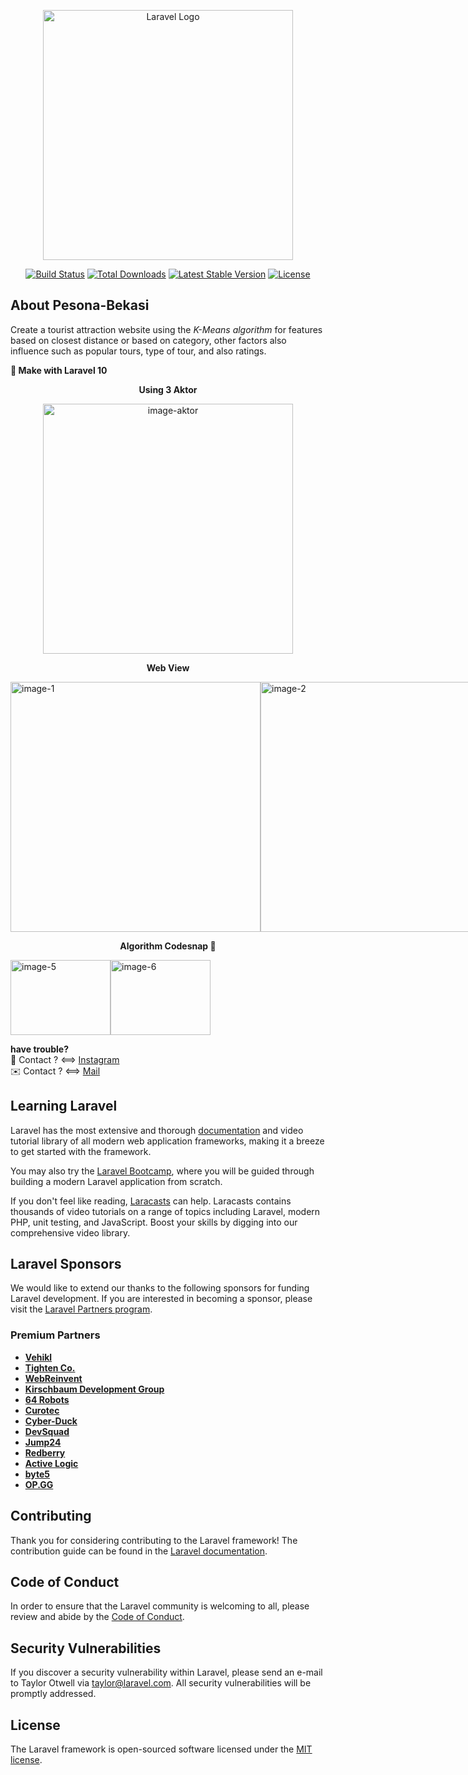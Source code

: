 <p align="center"><a href="https://laravel.com" target="_blank"><img src="https://raw.githubusercontent.com/laravel/art/master/logo-lockup/5%20SVG/2%20CMYK/1%20Full%20Color/laravel-logolockup-cmyk-red.svg" width="400" alt="Laravel Logo"></a></p>

<p align="center">
<a href="https://github.com/laravel/framework/actions"><img src="https://github.com/laravel/framework/workflows/tests/badge.svg" alt="Build Status"></a>
<a href="https://packagist.org/packages/laravel/framework"><img src="https://img.shields.io/packagist/dt/laravel/framework" alt="Total Downloads"></a>
<a href="https://packagist.org/packages/laravel/framework"><img src="https://img.shields.io/packagist/v/laravel/framework" alt="Latest Stable Version"></a>
<a href="https://packagist.org/packages/laravel/framework"><img src="https://img.shields.io/packagist/l/laravel/framework" alt="License"></a>
</p>

## About Pesona-Bekasi

Create a tourist attraction website using the <i>K-Means algorithm</i> for features based on closest distance or based on category, other factors also influence such as popular tours, type of tour, and also ratings.

**📌 Make with Laravel 10**

<p align="center"> <b>Using 3 Aktor</b> </p>

<p align="center">
  <img src="https://github.com/user-attachments/assets/d3364eb3-74c4-42ef-bb12-fe0f2947976d" width="400" alt="image-aktor">
</p>

<p align="center"> <b>Web View</b> </p>

<p style="display:flex">
  <img src="https://github.com/user-attachments/assets/94962234-35a6-400f-b43b-459af5cc429e" width="400" alt="image-1">
  <img src="https://github.com/user-attachments/assets/ced82965-a6d9-4a06-b5fc-ee814097b2bd" width="400" alt="image-2">
  <img src="https://github.com/user-attachments/assets/e3be5e13-a1b5-4699-bc0c-bb84822d29e6" width="400" alt="image-3">
  <img src="https://github.com/user-attachments/assets/0c8df69e-ba25-4315-af5f-a373aa6618c6" width="400" alt="image-4">
</p>

<p align="center"> <b>Algorithm Codesnap 📸</b> </p>

<p style="display:flex">
  <img src="https://github.com/user-attachments/assets/15550fcb-5883-4c09-909c-e7595a2ba4ae" width="160" height="120" alt="image-5">
  <img src="https://github.com/user-attachments/assets/ea5becd9-34c5-4918-bf03-48f8fb59f95b" width="160" height="120" alt="image-6">
</p>

**have trouble?** <br>
📲 Contact ? <==> <a href="https://www.instagram.com/spacecode.id/" target="_blank">Instagram</a> <br>
✉️ Contact ? <==> <a href="mailto:im.afjani@gmail.com" target="_blank">Mail</a>

## Learning Laravel

Laravel has the most extensive and thorough [documentation](https://laravel.com/docs) and video tutorial library of all modern web application frameworks, making it a breeze to get started with the framework.

You may also try the [Laravel Bootcamp](https://bootcamp.laravel.com), where you will be guided through building a modern Laravel application from scratch.

If you don't feel like reading, [Laracasts](https://laracasts.com) can help. Laracasts contains thousands of video tutorials on a range of topics including Laravel, modern PHP, unit testing, and JavaScript. Boost your skills by digging into our comprehensive video library.

## Laravel Sponsors

We would like to extend our thanks to the following sponsors for funding Laravel development. If you are interested in becoming a sponsor, please visit the [Laravel Partners program](https://partners.laravel.com).

### Premium Partners

- **[Vehikl](https://vehikl.com/)**
- **[Tighten Co.](https://tighten.co)**
- **[WebReinvent](https://webreinvent.com/)**
- **[Kirschbaum Development Group](https://kirschbaumdevelopment.com)**
- **[64 Robots](https://64robots.com)**
- **[Curotec](https://www.curotec.com/services/technologies/laravel/)**
- **[Cyber-Duck](https://cyber-duck.co.uk)**
- **[DevSquad](https://devsquad.com/hire-laravel-developers)**
- **[Jump24](https://jump24.co.uk)**
- **[Redberry](https://redberry.international/laravel/)**
- **[Active Logic](https://activelogic.com)**
- **[byte5](https://byte5.de)**
- **[OP.GG](https://op.gg)**

## Contributing

Thank you for considering contributing to the Laravel framework! The contribution guide can be found in the [Laravel documentation](https://laravel.com/docs/contributions).

## Code of Conduct

In order to ensure that the Laravel community is welcoming to all, please review and abide by the [Code of Conduct](https://laravel.com/docs/contributions#code-of-conduct).

## Security Vulnerabilities

If you discover a security vulnerability within Laravel, please send an e-mail to Taylor Otwell via [taylor@laravel.com](mailto:taylor@laravel.com). All security vulnerabilities will be promptly addressed.

## License

The Laravel framework is open-sourced software licensed under the [MIT license](https://opensource.org/licenses/MIT).

